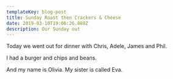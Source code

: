 ```yaml
---
templateKey: blog-post
title: Sunday Roast then Crackers & Cheese
date: 2019-03-10T19:06:26.888Z
description: Our Sunday out
---
```

Today we went out for dinner with Chris, Adele, James and Phil.

I had a burger and chips and beans.

And my name is Olivia.  My sister is called Eva.

